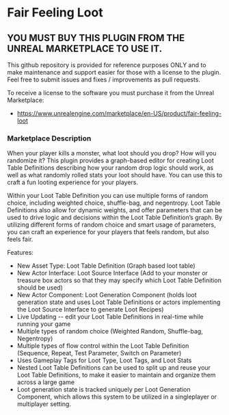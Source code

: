 # Fair Feeling Loot
## YOU MUST BUY THIS PLUGIN FROM THE UNREAL MARKETPLACE TO USE IT.
This github repository is provided for reference purposes ONLY and to make maintenance and support easier for those with a license to the plugin. Feel free to submit issues and fixes / improvements as pull requests.

To receive a license to the software you must purchase it from the Unreal Marketplace:
- https://www.unrealengine.com/marketplace/en-US/product/fair-feeling-loot

### Marketplace Description

When your player kills a monster, what loot should you drop? How will you randomize it? This plugin provides a graph-based editor for creating Loot Table Definitions describing how your random drop logic should work, as well as what randomly rolled stats your loot should have. You can use this to craft a fun looting experience for your players.

Within your Loot Table Definition you can use multiple forms of random choice, including weighted choice, shuffle-bag, and negentropy. Loot Table Definitions also allow for dynamic weights, and offer parameters that can be used to drive logic and decisions within the Loot Table Definition’s graph. By utilizing different forms of random choice and smart usage of parameters, you can craft an experience for your players that feels random, but also feels fair.

Features:
* New Asset Type: Loot Table Definition (Graph based loot table)
* New Actor Interface: Loot Source Interface (Add to your monster or treasure box actors so that they may specify which Loot Table Definition should be used)
* New Actor Component: Loot Generation Component (holds loot generation state and uses Loot Table Definitions or actors implementing the Loot Source Interface to generate Loot Recipes)
* Live Updating -- edit your Loot Table Definitions in real-time while running your game
* Multiple types of random choice (Weighted Random, Shuffle-bag, Negentropy)
* Multiple types of flow control within the Loot Table Definition (Sequence, Repeat, Test Parameter, Switch on Parameter)
* Uses Gameplay Tags for Loot Type, Loot Tags, and Loot Stats
* Nested Loot Table Definitions can be used to split up and reuse your Loot Table Definitions, to make it easier to maintain and organize them across a large game
* Loot generation state is tracked uniquely per Loot Generation Component, which allows this system to be utilized in a singleplayer or multiplayer setting.

